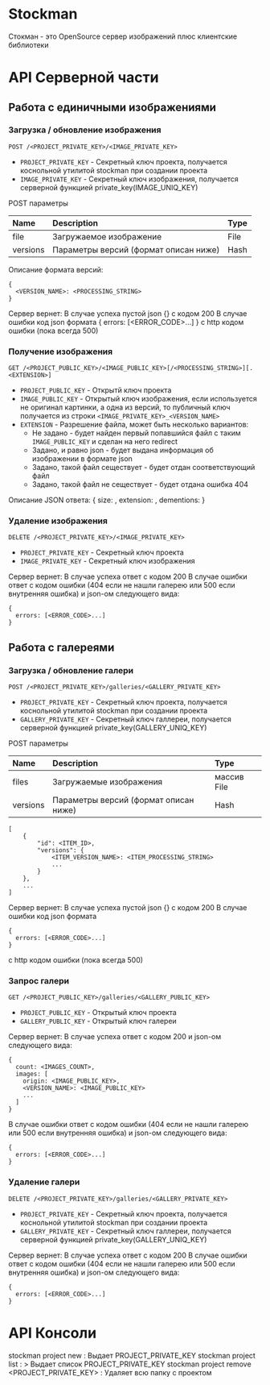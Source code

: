 # Stockman

Стокман - это OpenSource сервер изображений плюс клиентские библиотеки

# API Серверной части

## Работа с единичными изображениями

### Загрузка / обновление изображения
```
POST /<PROJECT_PRIVATE_KEY>/<IMAGE_PRIVATE_KEY>
```
* `PROJECT_PRIVATE_KEY` - Секретный ключ проекта, получается коснольной утилитой stockman при создании проекта
* `IMAGE_PRIVATE_KEY` - Секретный ключ изображения, получается серверной функцией private_key(IMAGE_UNIQ_KEY)

POST параметры

| Name     | Description | Type |
|:---------|:------------|:-----|
| file     | Загружаемое изображение | File |
| versions | Параметры версий (формат описан ниже) | Hash |

Описание формата версий:
```
{
  <VERSION_NAME>: <PROCESSING_STRING>
}
```
Cервер вернет: 
В случае успеха пустой json {} с кодом 200
В случае ошибки код json формата
{
  errors: [<ERROR_CODE>...]
}
с http кодом ошибки (пока всегда 500)

### Получение изображения
```
GET /<PROJECT_PUBLIC_KEY>/<IMAGE_PUBLIC_KEY>[/<PROCESSING_STRING>][.<EXTENSION>]
```
* `PROJECT_PUBLIC_KEY` - Открытй ключ проекта
* `IMAGE_PUBLIC_KEY` - Открытый ключ изображения, если используется не оригинал картинки, а одна из версий, то публичный ключ получается из строки `<IMAGE_PRIVATE_KEY>_<VERSION_NAME>` 
* `EXTENSION` - Разрешение файла, может быть несколько вариантов:
  * Не задано - будет найден первый попавшийся файл с таким `IMAGE_PUBLIC_KEY` и сделан на него redirect
  * Задано, и равно json - будет выдана информация об изображении в формате json
  * Задано, такой файл сеществует - будет отдан соответствующий файл
  * Задано, такой файл не сеществует - будет отдана ошибка 404

Описание JSON ответа:
{
  size: <SIZE>,
  extension: <EXTENSION>,
  dementions: <DEMENTIONS>
}

### Удаление изображения
```
DELETE /<PROJECT_PRIVATE_KEY>/<IMAGE_PRIVATE_KEY>
```
* `PROJECT_PRIVATE_KEY` - Секретный ключ проекта
* `IMAGE_PRIVATE_KEY` - Секретный ключ изображения
 
Cервер вернет: 
В случае успеха ответ с кодом 200
В случае ошибки ответ с кодом ошибки (404 если не нашли галерею или 500 если внутренняя ошибка) и json-ом следующего вида:
```
{
  errors: [<ERROR_CODE>...]
}
```

## Работа с галереями

### Загрузка / обновление галери
```
POST /<PROJECT_PRIVATE_KEY>/galleries/<GALLERY_PRIVATE_KEY>
```
* `PROJECT_PRIVATE_KEY` - Секретный ключ проекта, получается коснольной утилитой stockman при создании проекта
* `GALLERY_PRIVATE_KEY` - Секретный ключ галлереи, получается серверной функцией private_key(GALLERY_UNIQ_KEY)

POST параметры

| Name     | Description | Type |
|:---------|:------------|:-----|
| files     | Загружаемые изображения | массив File |
| versions | Параметры версий (формат описан ниже) | Hash |

```
[
    {
        "id": <ITEM_ID>,
        "versions": {
            <ITEM_VERSION_NAME>: <ITEM_PROCESSING_STRING>
            ...
        }
    },
    ...
]
```

Cервер вернет: 
В случае успеха пустой json {} с кодом 200
В случае ошибки код json формата
```
{
  errors: [<ERROR_CODE>...]
}
```
с http кодом ошибки (пока всегда 500)

### Запрос галери
```
GET /<PROJECT_PUBLIC_KEY>/galleries/<GALLERY_PUBLIC_KEY>
```
* `PROJECT_PUBLIC_KEY` - Открытый ключ проекта
* `GALLERY_PUBLIC_KEY` - Открытый ключ галереи

Cервер вернет: 
В случае успеха ответ с кодом 200 и json-ом следующего вида:
```
{
  count: <IMAGES_COUNT>,
  images: [
    origin: <IMAGE_PUBLIC_KEY>,
    <VERSION_NAME>: <IMAGE_PUBLIC_KEY>
    ...
  ]
}
```
В случае ошибки ответ с кодом ошибки (404 если не нашли галерею или 500 если внутренняя ошибка) и json-ом следующего вида:
```
{
  errors: [<ERROR_CODE>...]
}
```

### Удаление галери
```
DELETE /<PROJECT_PRIVATE_KEY>/galleries/<GALLERY_PRIVATE_KEY>
```
* `PROJECT_PRIVATE_KEY` - Секретный ключ проекта, получается коснольной утилитой stockman при создании проекта
* `GALLERY_PRIVATE_KEY` - Секретный ключ галлереи, получается серверной функцией private_key(GALLERY_UNIQ_KEY)

Cервер вернет: 
В случае успеха ответ с кодом 200
В случае ошибки ответ с кодом ошибки (404 если не нашли галерею или 500 если внутренняя ошибка) и json-ом следующего вида:
```
{
  errors: [<ERROR_CODE>...]
}
```

# API Консоли

stockman project new : Выдает PROJECT_PRIVATE_KEY
stockman project list : > Выдает список PROJECT_PRIVATE_KEY
stockman project remove <PROJECT_PRIVATE_KEY> : Удаляет всю папку с проектом
